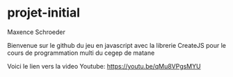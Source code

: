 # projet-initial



Maxence Schroeder

Bienvenue sur le github du jeu en javascript avec la librerie CreateJS pour le cours de programmation multi du cegep de matane

Voici le lien vers la video Youtube: https://youtu.be/qMu8VPgsMYU
